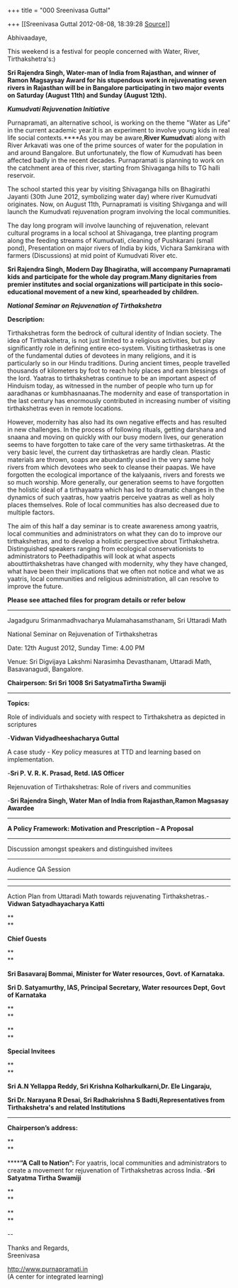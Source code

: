 +++
title = "000 Sreenivasa Guttal"

+++
[[Sreenivasa Guttal	2012-08-08, 18:39:28 [Source](https://groups.google.com/g/bvparishat/c/8LaAfnuz80U)]]



Abhivaadaye,

  

This weekend is a festival for people concerned with Water, River, Tirthakshetra's:)

  

**Sri Rajendra Singh, Water-man of India from Rajasthan, and winner of Ramon Magsaysay Award for his stupendous work in rejuvenating seven rivers in Rajasthan will be in Bangalore participating in two major events on Saturday (August 11th) and Sunday (August 12th).**

  

***Kumudvati Rejuvenation Initiative***

  

Purnapramati, an alternative school, is working on the theme "Water as Life" in the current academic year.It is an experiment to involve young kids in real life social contexts.****As you may be aware,**River Kumudvat**i along with River Arkavati was one of the prime sources of water for the population in and around Bangalore. But unfortunately, the flow of Kumudvati has been affected badly in the recent decades. Purnapramati is planning to work on the catchment area of this river, starting from Shivaganga hills to TG halli reservoir.

  

The school started this year by visiting Shivaganga hills on Bhagirathi Jayanti (30th June 2012, symbolizing water day) where river Kumudvati originates. Now, on August 11th, Purnapramati is visiting Shivganga and will launch the Kumudvati rejuvenation program involving the local communities.

  

The day long program will involve launching of rejuvenation, relevant cultural programs in a local school at Shivaganga, tree planting program along the feeding streams of Kumudvati, cleaning of Pushkarani (small pond), Presentation on major rivers of India by kids, Vichara Samkirana with farmers (Discussions) at mid point of Kumudvati River etc.

  

**Sri Rajendra Singh, Modern Day Bhagiratha, will accompany Purnapramati kids and participate for the whole day program.Many dignitaries from premier institutes and social organizations will participate in this socio-educational movement of a new kind, spearheaded by children.**

  

***National Seminar on Rejuvenation of Tirthakshetra***  
  

**Description:**



Tirthakshetras form the bedrock of cultural identity of Indian society. The idea of Tirthakshetra, is not just limited to a religious activities, but play significantly role in defining entire eco-system. Visiting tirthasketras is one of the fundamental duties of devotees in many religions, and it is particularly so in our Hindu traditions. During ancient times, people travelled thousands of kilometers by foot to reach holy places and earn blessings of the lord. Yaatras to tirthakshetras continue to be an important aspect of Hinduism today, as witnessed in the number of people who turn up for aaradhanas or kumbhasnaanas.The modernity and ease of transportation in the last century has enormously contributed in increasing number of visiting tirthakshetras even in remote locations.



However, modernity has also had its own negative effects and has resulted in new challenges. In the process of following rituals, getting darshana and snaana and moving on quickly with our busy modern lives, our generation seems to have forgotten to take care of the very same tirthasketras. At the very basic level, the current day tirthasketras are hardly clean. Plastic materials are thrown, soaps are abundantly used in the very same holy rivers from which devotees who seek to cleanse their paapas. We have forgotten the ecological importance of the kalyaanis, rivers and forests we so much worship. More generally, our generation seems to have forgotten the holistic ideal of a tirthayaatra which has led to dramatic changes in the dynamics of such yaatras, how yaatris perceive yaatras as well as holy places themselves. Role of local communities has also decreased due to multiple factors.



The aim of this half a day seminar is to create awareness among yaatris, local communities and administrators on what they can do to improve our tirthakshetras, and to develop a holistic perspective about Tirthakshetra. Distinguished speakers ranging from ecological conservationists to administrators to Peethadipathis will look at what aspects abouttirthakshetras have changed with modernity, why they have changed, what have been their implications that we often not notice and what we as yaatris, local communities and religious administration, all can resolve to improve the future.

  

**Please see attached files for program details or refer below**

  

------

  

  

Jagadguru Srimanmadhvacharya Mulamahasamsthanam, Sri Uttaradi Math



National Seminar on Rejuvenation of Tirthakshetras



Date: 12th August 2012, Sunday
Time: 4.00 PM



Venue: Sri Digvijaya Lakshmi Narasimha Devasthanam, Uttaradi Math, Basavanagudi, Bangalore.



**Chairperson: Sri Sri 1008 Sri SatyatmaTirtha Swamiji**

****

**Topics:**



Role of individuals and society with respect to Tirthakshetra as depicted in scriptures

-**Vidwan Vidyadheeshacharya Guttal**



A case study - Key policy measures at TTD and learning based on implementation.

-**Sri P. V. R. K. Prasad, Retd. IAS Officer**



Rejenuvation of Tirthakshetras: Role of rivers and communities

-**Sri Rajendra Singh, Water Man of India from Rajasthan,Ramon Magsasay Awardee**

-----



**A Policy Framework: Motivation and Prescription – A Proposal**

****

Discussion amongst speakers and distinguished invitees

****

Audience QA Session

  

------

****

Action Plan from Uttaradi Math towards rejuvenating Tirthakshetras.-**Vidwan Satyadhayacharya Katti**

**  
**

**Chief Guests**

**  
**

**Sri Basavaraj Bommai, Minister for Water resources, Govt. of Karnataka.**

**Sri D. Satyamurthy, IAS, Principal Secretary, Water resources Dept, Govt of Karnataka**

**  
**

**  
**

**Special Invitees**

**  
**

**Sri A.N Yellappa Reddy, Sri Krishna Kolharkulkarni,Dr. Ele Lingaraju,**

**Sri Dr. Narayana R Desai, Sri Radhakrishna S Badti,Representatives from Tirthakshetra's and related Institutions**

****

**Chairperson’s address:**

**  
**

******“A Call to Nation”:** For yaatris, local communities and administrators to create a movement for rejuvenation of Tirthakshetras across India. -**Sri Satyatma Tirtha Swamiji**

**  
**

**  
**

--

Thanks and Regards,  
Sreenivasa  
  
<http://www.purnapramati.in>  
(A center for integrated learning)  

  

